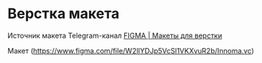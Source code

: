 # Верстка макета
Источник макета Telegram-канал [FIGMA | Макеты для верстки](https://t.me/+oXZSKMmXp6UyOGI6)

Макет (https://www.figma.com/file/W2lIYDJp5VcSl1VKXvuR2b/Innoma.vc)